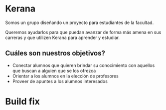 # Kerana

Somos un grupo diseñando un proyecto para estudiantes de la facultad.

Queremos ayudarlos para que puedan avanzar de forma más amena en sus carreras y que utilizen Kerana para aprender y estudiar.


## Cuáles son nuestros objetivos?

- Conectar alumnos que quieren brindar su conocimiento con aquellos que buscan a alguien que se los ofrezca
- Orientar a los alumnos en la elección de profesores
- Proveer de apuntes a los alumnos interesados

# Build fix
